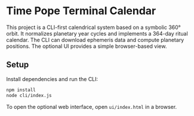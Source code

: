 # Time Pope Terminal Calendar

This project is a CLI-first calendrical system based on a symbolic 360° orbit. It normalizes planetary year cycles and implements a 364-day ritual calendar. The CLI can download ephemeris data and compute planetary positions. The optional UI provides a simple browser-based view.

## Setup

Install dependencies and run the CLI:

```bash
npm install
node cli/index.js
```

To open the optional web interface, open `ui/index.html` in a browser.
